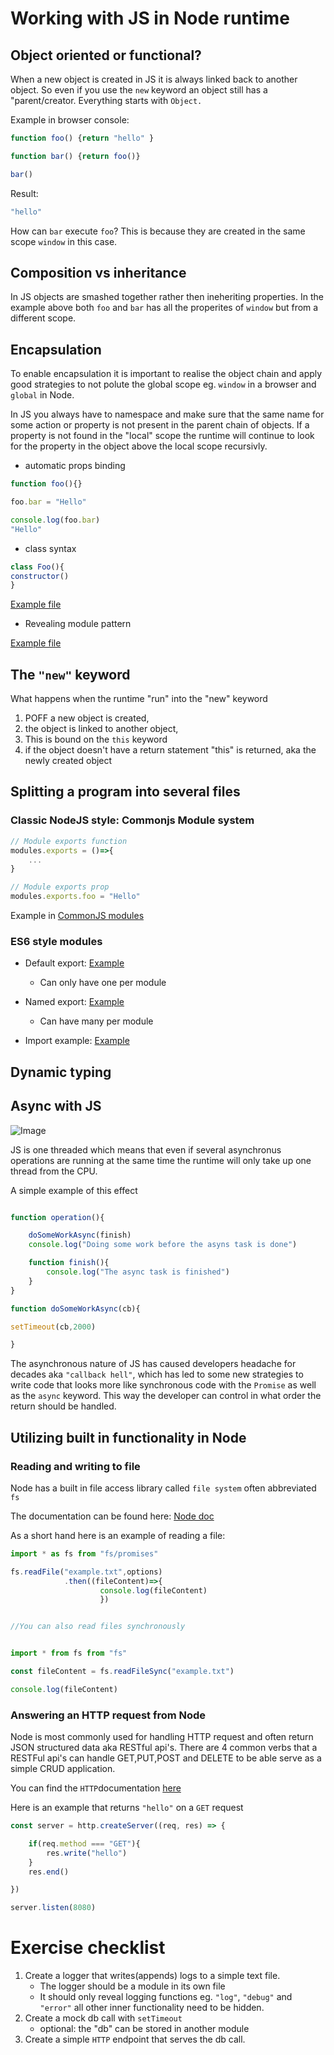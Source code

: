 
# Working with JS in Node runtime

## Object oriented or functional?

When a new object is created in JS it is always linked back to another object. So even if you use the `new` keyword an object still has a "parent/creator. Everything starts with `Object.`

Example in browser console: 
```js
function foo() {return "hello" }

function bar() {return foo()}

bar()
```
Result: 
```js
"hello"
```
How can `bar` execute `foo`? This is because they are created in the same scope `window` in this case. 

## Composition vs inheritance

In JS objects are smashed together rather then ineheriting properties. In the example above both `foo` and `bar` has all the properites of `window` but from a different scope.  

## Encapsulation
To enable encapsulation it is important to realise the object chain and apply good strategies to not polute the global scope eg. `window` in a browser and `global` in Node. 

In JS you always have to namespace and make sure that the same name for some action or property is not present in the parent chain of objects. If a property is not found in the "local" scope the runtime will continue to look for the property in the object above the local scope recursivly. 

* automatic props binding

```js
function foo(){}

foo.bar = "Hello"

console.log(foo.bar)
"Hello"

```
* class syntax
```js
class Foo(){
constructor()
}
```
[Example file](./encapsulation.js)


* Revealing module pattern

[Example file](./encapsulation.js)

## The `"new"` keyword

What happens when the runtime "run" into the "new" keyword

1) POFF a new object is created,
2) the object is linked to another object,
3) This is bound on the `this` keyword
4) if the object doesn't have a return statement "this" is returned, aka the newly created object

## Splitting a program into several files



### Classic NodeJS style: Commonjs Module system

```js
// Module exports function
modules.exports = ()=>{
    ...
}

// Module exports prop
modules.exports.foo = "Hello" 

```

Example in [CommonJS modules](./module.js)

### ES6 style modules

* Default export: [Example](./es6DefaultModule.js)

    * Can only have one per module

* Named export: [Example](./es6Module.js)
    * Can have many per module

* Import example: [Example](./esImporter.js)


## Dynamic typing


## Async with JS


![Image](https://media-exp1.licdn.com/dms/image/C4D12AQHa1LsJMYtEyA/article-cover_image-shrink_600_2000/0/1520167979283?e=1625702400&v=beta&t=ABQcWNRowsERddmVa29P2o6MvXzJQDI9pc9m70RriI8)

JS is one threaded which means that even if several asynchronus operations are running at the same time the runtime will only take up one thread from the CPU.

A simple example of this effect
```js

function operation(){

    doSomeWorkAsync(finish)
    console.log("Doing some work before the asyns task is done")

    function finish(){
        console.log("The async task is finished")
    }
}

function doSomeWorkAsync(cb){

setTimeout(cb,2000)

}

```
The asynchronous nature of JS has caused developers headache for decades aka `"callback hell"`, which has led to some new strategies to write code that looks more like synchronous code with the `Promise` as well as the `async` keyword. This way the developer can control in what order the return should be handled. 


## Utilizing built in functionality in Node

### Reading and writing to file
Node has a built in file access library called `file system` often abbreviated `fs`

The documentation can be found here: [Node doc](https://nodejs.org/api/fs.html)

As a short hand here is an example of reading a file:

```js
import * as fs from "fs/promises"

fs.readFile("example.txt",options)
            .then((fileContent)=>{
                    console.log(fileContent)
                    })


//You can also read files synchronously


import * from fs from "fs"

const fileContent = fs.readFileSync("example.txt")

console.log(fileContent)


```


### Answering an HTTP request from Node 

Node is most commonly used for handling HTTP request and often return JSON structured data aka RESTful api's. There are 4 common verbs that a RESTFul api's can handle GET,PUT,POST and DELETE to be able serve as a simple CRUD application. 

You can find the `HTTP`documentation [here](https://nodejs.org/api/http.html)

Here is an example that returns `"hello"` on a `GET` request

```js
const server = http.createServer((req, res) => {

    if(req.method === "GET"){
	    res.write("hello")
    }
    res.end()

})

server.listen(8080)

```


# Exercise checklist

1) Create a logger that writes(appends) logs to a simple text file.
    * The logger should be a module in its own file
    * It should only reveal logging functions eg.  `"log"`, `"debug"` and `"error"` all other inner functionality need to be hidden.
2) Create a mock db call with `setTimeout` 
    * optional: the "db" can be stored in another module
3) Create a simple `HTTP` endpoint that serves the db call. 




